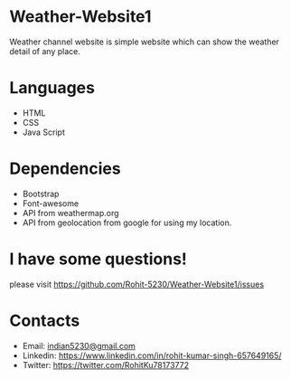 Weather-Website1
=
Weather channel website is simple website which can show the weather detail of any place.

Languages
=
- HTML
- CSS
- Java Script

Dependencies
=
- Bootstrap
- Font-awesome
- API from weathermap.org
- API from geolocation from google for using my location.

I have some questions!
=
please visit https://github.com/Rohit-5230/Weather-Website1/issues

Contacts
=
- Email: indian5230@gmail.com
- Linkedin: https://www.linkedin.com/in/rohit-kumar-singh-657649165/
- Twitter: https://twitter.com/RohitKu78173772

